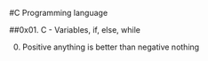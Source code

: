 #C Programming language

##0x01. C - Variables, if, else, while

0. Positive anything is better than negative nothing
